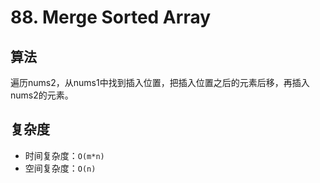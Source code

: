 # 88. Merge Sorted Array
## 算法
遍历nums2，从nums1中找到插入位置，把插入位置之后的元素后移，再插入nums2的元素。

## 复杂度
- 时间复杂度：`O(m*n)`
- 空间复杂度：`O(n)`

